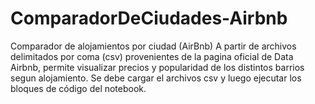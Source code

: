 # ComparadorDeCiudades-Airbnb
Comparador de alojamientos por ciudad (AirBnb)
A partir de archivos delimitados por coma (csv) provenientes de la pagina oficial de Data Airbnb, permite 
visualizar precios y popularidad de los distintos barrios segun alojamiento. Se debe cargar el archivos csv 
y luego ejecutar los bloques de código del notebook.
